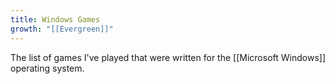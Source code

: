 ```yaml
---
title: Windows Games
growth: "[[Evergreen]]"
---
```

The list of games I've played that were written for the [[Microsoft Windows]] operating system.